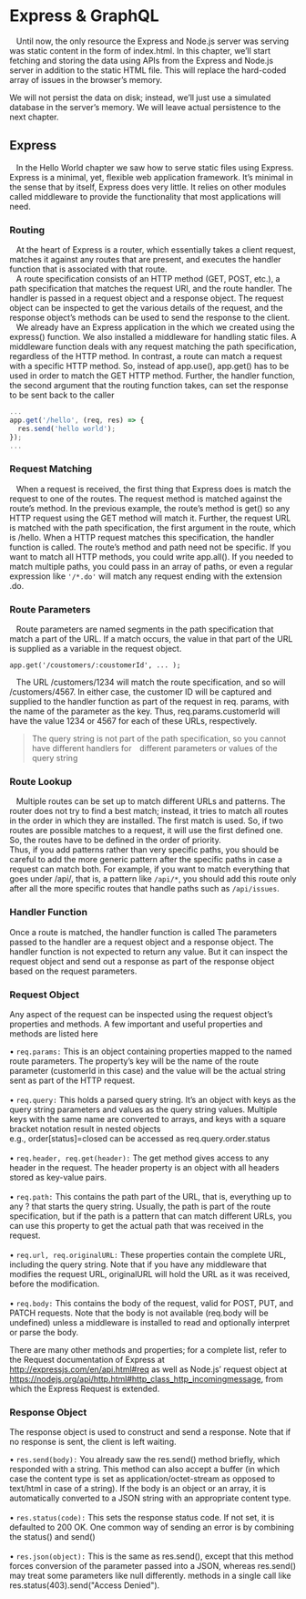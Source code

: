 # Express & GraphQL

&nbsp;&nbsp; Until now, the only resource the Express and Node.js server was serving was static content in the form of index.html. In this chapter, we’ll start fetching and storing the data using APIs from the Express and Node.js server in addition to the static HTML file. This will replace the hard-coded array of issues in the browser’s memory.

We will not persist the data on disk; instead, we’ll just use a simulated database in the server’s memory. We will leave actual persistence to the next chapter.

## Express

&nbsp;&nbsp; In the Hello World chapter we saw how to serve static files using Express. Express is a minimal, yet, flexible web application framework. It’s minimal in the sense that by itself, Express does very little. It relies on other modules called middleware to provide the functionality that most applications will need.

### Routing

&nbsp;&nbsp; At the heart of Express is a router, which essentially takes a client request, matches it against any routes that are present, and executes the handler function that is associated with that route.<br />
&nbsp;&nbsp; A route specification consists of an HTTP method (GET, POST, etc.), a path specification that matches the request URI, and the route handler. The handler is passed in a request object and a response object. The request object can be inspected to get the various details of the request, and the response object’s methods
can be used to send the response to the client.<br />
&nbsp;&nbsp; We already have an Express application in the which we created using the express() function. We also installed a middleware for handling static files. A middleware function deals with any request matching the path specification, regardless of the HTTP method. In contrast, a route can match a request with a specific HTTP method. So, instead of app.use(), app.get() has to be used in order to match the GET HTTP method. Further, the handler function, the second argument that the routing function takes, can set the response to be sent back to the caller

```js
...
app.get('/hello', (req, res) => {
  res.send('hello world');
});
...
```

### Request Matching

&nbsp;&nbsp; When a request is received, the first thing that Express does is match the request to one of the routes. The request method is matched against the route’s method. In the previous example, the route’s method is get() so any HTTP request using the GET method will match it. Further, the request URL is matched with the path specification, the first argument in the route, which is /hello. When a HTTP request matches this specification, the handler function is called. The route’s method and path need not be specific. If you want to match all HTTP methods, you could write app.all(). If you needed to match multiple paths, you could pass in an array of paths, or even a regular expression like `'/*.do'` will match any request ending with the extension .do. 

### Route Parameters

&nbsp;&nbsp; Route parameters are named segments in the path specification that match a part of the URL. If a match occurs, the value in that part of the URL is supplied as a variable in the request object.

`app.get('/coustomers/:coustomerId', ... );`

&nbsp;&nbsp; The URL /customers/1234 will match the route specification, and so will /customers/4567. In either case, the customer ID will be captured and supplied to the handler function as part of the request in req. params, with the name of the parameter as the key. Thus, req.params.customerId will have the value 1234 or 4567 for each of these URLs, respectively.

 > The query string is not part of the path specification, so you cannot have different handlers for different parameters or values of the
 > query string

### Route Lookup

&nbsp;&nbsp; Multiple routes can be set up to match different URLs and patterns. The router does not try to find a best match; instead, it tries to match all routes in the order in which they are installed. The first match is used. So, if two routes are possible matches to a request, it will use the first defined one. So, the routes have to be defined in the order of priority. <br />
Thus, if you add patterns rather than very specific paths, you should be careful to add the more generic pattern after the specific paths in case a request can match both. For example, if you want to match everything that goes under /api/, that is, a pattern like `/api/*`, you should add this route only after all the more specific routes that handle paths such as `/api/issues`.

### Handler Function

Once a route is matched, the handler function is called The parameters passed to the handler are a request object and a response object. The handler function is not expected to return any value. But it can inspect the request object and send out a response as part of the response object based on the request parameters.

### Request Object

Any aspect of the request can be inspected using the request object’s properties and methods. A few important and useful properties and methods are listed here

•	`req.params:` This is an object containing properties mapped to the named route parameters. The property’s key will be the name of the route parameter (customerId in this case) and the value will be the actual string sent as part of the HTTP request. <br /><br />
•	`req.query:` This holds a parsed query string. It’s an object with keys as the query string parameters and values as the query string values. Multiple keys with the same name are converted to arrays, and keys with a square bracket notation result in nested objects<br />
e.g., order[status]=closed can be accessed as req.query.order.status <br /><br/>
•	`req.header, req.get(header):` The get method gives access to any header in the request. The header property is an object with all headers stored as key-value pairs. <br /><br />
•	`req.path:` This contains the path part of the URL, that is, everything up to any ? that starts the query string. Usually, the path is part of the route specification, but if the path is a pattern that can match different URLs, you can use this property to get the actual path that was received in the request.
<br /><br /> 
•	`req.url, req.originalURL:` These properties contain the complete URL, including the query string. Note that if you have any middleware that modifies
the request URL, originalURL will hold the URL as it was received, before the modification.<br /><br />
•	`req.body:` This contains the body of the request, valid for POST, PUT, and PATCH requests. Note that the body is not available (req.body will be undefined) unless a middleware is installed to read and optionally interpret or parse the body.<br />

There are many other methods and properties; for a complete list, refer to the Request documentation of Express at http://expressjs.com/en/api.html#req as well as Node.js’ request object at https://nodejs.org/api/http.html#http_class_http_incomingmessage, from which the Express Request is extended.

### Response Object

The response object is used to construct and send a response. Note that if no response is sent, the client is left waiting.

•	`res.send(body):` You already saw the res.send() method briefly, which responded with a string. This method can also accept a buffer (in which case the content type is set as application/octet-stream as opposed to text/html in case of a string). If the body is an object or an array, it is automatically converted to a JSON string with an appropriate content type.<br/><br />
•	`res.status(code):` This sets the response status code. If not set, it is defaulted to 200 OK. One common way of sending an error is by combining the status() and send()<br /><br />
•	`res.json(object):` This is the same as res.send(), except that this method forces conversion of the parameter passed into a JSON, whereas res.send() may treat
some parameters like null differently. methods in a single call like res.status(403).send("Access Denied"). <br /><br />
